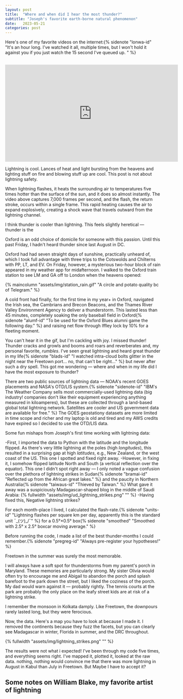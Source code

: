 ```yaml
---
layout: post
title:  "Where and when did I hear the most thunder?"
subtitle: "Joseph's favorite earth-borne natural phenomenon"
date:   2023-05-21
categories: post
---
```


Here's one of my favorite videos on the internet:{% sidenote "lonwa-id" "It's an hour long. I've watched it all, multiple times, but I won't hold it against you if you just watch the 15 second I've queued up. " %}

<br>

<iframe width="560" height="315" src="https://www.youtube.com/embed/2QRjwEYr9E8?start=1016" title="YouTube video player" frameborder="0" allow="accelerometer; autoplay; clipboard-write; encrypted-media; gyroscope; picture-in-picture; web-share" allowfullscreen></iframe>

<br> 

Lightning is cool. Lances of heat and light bursting from the heavens and lighting stuff on fire and blowing stuff up are cool. This post is not about lightning safety. 

When lightning flashes, it heats the surrounding air to temperatures five times hotter than the surface of the sun, and it does so almost instantly. The video above captures 7,000 frames per second, and the flash, the return stroke, occurs within a single frame. This rapid heating causes the air to expand explosively, creating a shock wave that travels outward from the lightning channel. 

I think thunder is cooler than lightning. This feels slightly heretical — thunder is the 

Oxford is an odd choice of domicile for someone with this passion. Until this past Friday, I hadn't heard thunder since last August in DC. 

Oxford had had seven straight days of sunshine, practically unheard of, which I took full advantage with three trips to the Cotswolds and Chilterns with PP, LT, and EV. On Friday, however, a mysterious two-hour block of rain appeared in my weather app for midafternoon. I walked to the Oxford train station to see LM and GA off to London when the heavens opened: 

{% maincolumn "assets/img/station_rain.gif" "A circle and potato quality bc of Telegram." %}

A cold front had finally, for the first time in my year+ in Oxford, navigated the Irish sea, the Cambrians and Brecon Beacons, and the Thames River Valley Environment Agency to deliver a thunderstorm. This lasted less than 45 minutes, completely soaking the only baseball field in Oxford{% sidenote "alumf-id" "To be used for the Oxford Blues alumni game the following day." %} and raising net flow through Iffley lock by 10% for a fleeting moment. 

You can't hear it in the gif, but I'm cackling with joy. I missed thunder! Thunder cracks and growls and booms and roars and reverberates and, my personal favorite, *rumbles*. I've seen great lightning and heard great thunder in my life{% sidenote "blads-id" "I watched intra-cloud bolts glitter in the night near the Freetown port... no, that can't be right..." %} but never after such a dry spell. This got me wondering — where and when in my life did I have the most exposure to thunder? 

There are two public sources of lightning data — NOAA's recent GOES placements and NASA's OTD/LIS system.{% sidenote "sidenote-id" "IBM's The Weather Company sells most commercially-used lightning data (big industry! companies don't like their equipment experiencing anything measured in kiloamperes), but these are collected through a land-based global total lightning network. Satellites are cooler and US government data are available for free." %} The GOES geostationy datasets are more limited in time scope and richer and my laptop is old and tired and my AWS credits have expired so I decided to use the OTD/LIS data.

Some fun mishaps from Joseph's first time working with lightning data:  

-First, I imported the data to Python with the latitude and the longitude flipped. As there's very little lightning at the poles (high *longitudes*), this resulted in a surprising gap at high *latitudes*, e.g., New Zealand, or the west coast of the US. This one I spotted and fixed right away. 
-However, in fixing it, I somehow flipped latitude North and South (a vertical reflection over the equator). This one I didn't spot right away — I only noted a vague confusion over the plethora of lightning strikes in Sudan{% sidenote "bramai-id" "Reflected up from the African great lakes." %} and the paucity in Northern Australia{% sidenote "taiwaus-id" "Thieved by Taiwan." %} What gave it away was a suspiciously Madagascar-shaped blog in the middle of Saudi Arabia:
{% fullwidth "assets/img/ud_lightning_strikes.png" "" %}
-Having fixed this, Negative lightning strikes? 

For each month-place I lived, I calculated the flash-rate.{% sidenote "units-id" "Lightning flashes per square km per day, apparently this is the standard unit ¯\_(ツ)_/¯" %} for a 0.5°×0.5° box{% sidenote "smoothed" "Smoothed with 2.5° x 2.5° boxcar moving average." %}

Before running the code, I made a list of the best thunder-months I could remember.{% sidenote "pregreg-id" "Always pre-register your hypotheses!" %} 

Freetown in the summer was surely the most memorable. 

I will always have a soft spot for thunderstorms from my parent's porch in Maryland. These memories are particularly strong. My sister Olivia would often try to encourage me and Abigail to abandon the porch and splash barefoot to the park down the street, but I liked the coziness of the porch. My dad would warn against it — probably rightly. The tennis courts at the park are probably the only place on the leafy street kids are at risk of a lightning strike. 

I remember the monsoon in Kolkata damply. Like Freetown, the downpours rarely lasted long, but they were ferocious. 

Now, the data. Here's a map you have to look at because I made it. I removed the continents because they fuzz the facets, but you can clearly see Madagascar in winter, Florida in summer, and the DRC throughout. 

{% fullwidth "assets/img/lightning_strikes.png" "" %}

The results were not what i expected! I've been through my code five times, and everything seems right. I've mapped it, plotted it, looked at the raw data. nothing, nothing would convince me that there was more lightning in August in Kabul than July in Freetown. But Maybe I have to accept it?


## Some notes on William Blake, my favorite artist of lightning



